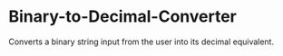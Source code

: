 # Binary-to-Decimal-Converter
Converts a binary string input from the user into its decimal equivalent.

